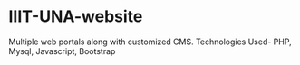 # IIIT-UNA-website
Multiple web portals along with customized CMS.
Technologies Used- PHP, Mysql, Javascript, Bootstrap
